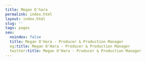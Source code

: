 ```yaml
---
title: Megan O'hara
permalink: index.html
layout: index.html
slug: ''
tags: pages
seo:
  noindex: false
  title: Megan O'Hara - Producer & Production Manager
  og:title: Megan O'Hara - Producer & Production Manager
  twitter:title: Megan O'Hara - Producer & Production Manager
---
```



